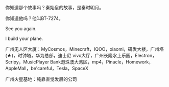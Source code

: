 你知道那个故事吗？秦始皇的故事，是秦时明月。

你知道他吗？他叫BT-7274。

See you again.

I build your plane.

广州无人区大厦：MyCosmos，Minecraft，IQOO，xiaomi，研发大楼，广州塔(★)，时钟塔，华为总部，迪士尼  vivo大厅，广州长隆水上乐园，Electron，Scripy，MusicPlayer Bank港珠澳大湾区，mp4，Pinacle，Homework，AppleMall，be'careful，Tesla，SpaceX

广州火星基地：纯靠直觉发展的公司